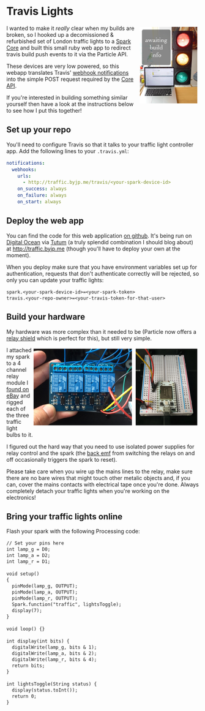 # Travis Lights

<img src="public/img/travis-lights.gif" alt="The relay, wired up to control circuitry and mains" style="float:right; max-height:200px; margin:5px;"/>

I wanted to make it _really_ clear when my builds are broken, so I hooked up a decomissioned & refurbished set of London traffic lights to a [Spark Core](https://www.particle.io/prototype) and built this small ruby web app to redirect travis build push events to it via the Particle API.

These devices are very low powered, so this webapp translates Travis' [webhook notifications](http://docs.travis-ci.com/user/notifications/#Webhook-notification) into the simple POST request required by the [Core API](http://docs.particle.io/core/api/).

If you're interested in building something similar yourself then have a look at the instructions below to see how I put this together!

## Set up your repo

You'll need to configure Travis so that it talks to your traffic light controller app. Add the following lines to your `.travis.yml`:

```yaml
notifications:
  webhooks:
    urls:
      - http://traffic.byjp.me/travis/<your-spark-device-id>
    on_success: always
    on_failure: always
    on_start: always
```

## Deploy the web app

You can find the code for this web application [on github](https://github.com/jphastings/traffic). It's being run on [Digital Ocean](https://www.digitalocean.com/) via [Tutum](https://tutum.co) (a truly splendid combination I should blog about) at http://traffic.byjp.me (though you'll have to deploy your own at the moment).

When you deploy make sure that you have environment variables set up for authentication, requests that don't authenticate correctly will be rejected, so only you can update your traffic lights:

```text
spark.<your-spark-device-id>=<your-spark-token>
travis.<your-repo-owner>=<your-travis-token-for-that-user>
```

## Build your hardware

My hardware was more complex than it needed to be (Particle now offers a [relay shield](https://store.particle.io/?product=relay-shield) which is perfect for this), but still very simple.

<img src="public/img/breadboard.jpg" alt="The spark on breadboard" style="float:right; max-height:200px; margin:5px;"/>
<img src="public/img/wired-relay.jpg" alt="The relay, wired up to control circuitry and mains" style="float:right; max-height:200px; margin:5px;"/>

I attached my spark to a 4 channel relay module I [found on eBay](http://www.ebay.co.uk/itm/UK-5V-4-Channel-Relay-Module-Shield-for-Arduino-ARM-PIC-AVR-DSP-/231552687750) and rigged each of the three traffic light bulbs to it.

I figured out the hard way that you need to use isolated power supplies for relay control and the spark (the [back emf](https://en.wikipedia.org/wiki/Counter-electromotive_force) from switching the relays on and off occasionally triggers the spark to reset).

Please take care when you wire up the mains lines to the relay, make sure there are no bare wires that might touch other metalic objects and, if you can, cover the mains contacts with electrical tape once you're done. Always completely detach your traffic lights when you're working on the electronics!

## Bring your traffic lights online

Flash your spark with the following Processing code:

```processing
// Set your pins here
int lamp_g = D0;
int lamp_a = D2;
int lamp_r = D1;

void setup()
{
  pinMode(lamp_g, OUTPUT);
  pinMode(lamp_a, OUTPUT);
  pinMode(lamp_r, OUTPUT);
  Spark.function("traffic", lightsToggle);
  display(7);
}

void loop() {}

int display(int bits) {
  digitalWrite(lamp_g, bits & 1);
  digitalWrite(lamp_a, bits & 2);
  digitalWrite(lamp_r, bits & 4);
  return bits;
}

int lightsToggle(String status) {
  display(status.toInt());
  return 0;
}

```